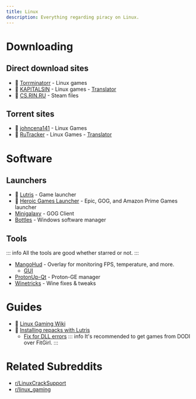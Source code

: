 ```yaml
---
title: Linux
description: Everything regarding piracy on Linux.
---
```


# Downloading

## Direct download sites

- 🌟
  [Torrminatorr](https://forum.torrminatorr.com/viewforum.php?f=26&sid=73aa6976e6987fec6b1f09717cbe6c59) -
  Linux games
- 🌟 [KAPITALSIN](https://kapitalsin.com/forum) - Linux games - [Translator](useful.md#translator)
- 🌟 [CS.RIN.RU](https://cs.rin.ru/forum) - Steam files

## Torrent sites

- 🌟 [johncena141](https://1337x.to/user/johncena141/) - Linux Games
- 🌟 [RuTracker](https://rutracker.org/forum/viewforum.php?f=899) - Linux Games -
  [Translator](useful.md#translator)

# Software

## Launchers

- 🌟 [Lutris](https://lutris.net) - Game launcher
- 🌟 [Heroic Games Launcher](https://heroicgameslauncher.com) - Epic, GOG, and Amazon Prime Games
  launcher
- [Minigalaxy](https://sharkwouter.github.io/minigalaxy) - GOG Client
- [Bottles](https://usebottles.com) - Windows software manager

## Tools

::: info All the tools are good whether starred or not. :::

- [MangoHud](https://github.com/flightlessmango/MangoHud) - Overlay for monitoring FPS, temperature,
  and more.
  - [GUI](https://github.com/benjamimgois/goverlay)
- [ProtonUp-Qt](https://github.com/DavidoTek/ProtonUp-Qt) - Proton-GE manager
- [Winetricks](https://github.com/Winetricks/winetricks) - Wine fixes & tweaks

# Guides

- 🌟 [Linux Gaming Wiki](https://linux-gaming.kwindu.eu/index.php)
- 🌟
  [Installing repacks with Lutris](https://www.reddit.com/r/LinuxCrackSupport/comments/yqfirv/how_to_install_fitgirl_or_dodi_windows_repacks_in)
  - [Fix for DLL errors](https://reddit.com/r/LinuxCrackSupport/comments/tirarp/psa_when_installing_repacks_with_custom_wine)
    ::: info It's recommended to get games from DODI over FitGirl. :::

# Related Subreddits

- [r/LinuxCrackSupport](https://www.reddit.com/r/LinuxCrackSupport)
- [r/linux_gaming](https://www.reddit.com/r/linux_gaming)
